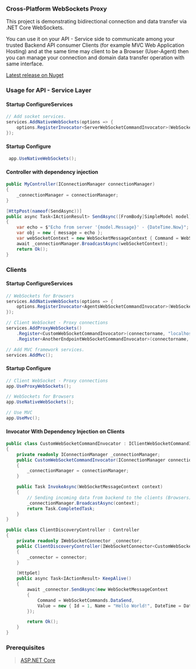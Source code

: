 ### Cross-Platform WebSockets Proxy

This project is demonstrating bidirectional connection and data transfer via .NET Core WebSockets.

You can use it on your API - Service side to communicate among your trusted Backend API consumer 
Clients (for example MVC Web Application Hosting) and at the same time may 
client to be a Browser (User-Agent) then you can manage your connection and domain data transfer 
operation with same interface.

[Latest release on Nuget](https://www.nuget.org/packages/NetCoreStack.WebSockets/)


### Usage for API - Service Layer

#### Startup ConfigureServices
```csharp
// Add socket services.
services.AddNativeWebSockets(options => {
    options.RegisterInvocator<ServerWebSocketCommandInvocator>(WebSocketCommands.All);
});
```

#### Startup Configure
```csharp
 app.UseNativeWebSockets();
```

#### Controller with dependency injection
```csharp
public MyController(IConnectionManager connectionManager)
{
    _connectionManager = connectionManager;
}

[HttpPost(nameof(SendAsync))]
public async Task<IActionResult> SendAsync([FromBody]SimpleModel model)
{
    var echo = $"Echo from server '{model.Message}' - {DateTime.Now}";
    var obj = new { message = echo };
    var webSocketContext = new WebSocketMessageContext { Command = WebSocketCommands.DataSend, Value = obj };
    await _connectionManager.BroadcastAsync(webSocketContext);
    return Ok();
}
```

### Clients
#### Startup ConfigureServices
```csharp
// WebSockets for Browsers
services.AddNativeWebSockets(options => {
    options.RegisterInvocator<AgentsWebSocketCommandInvocator>(WebSocketCommands.All);
});

// Client WebSocket - Proxy connections
services.AddProxyWebSockets()
    .Register<CustomWebSocketCommandInvocator>(connectorname, "localhost:7803")
    .Register<AnotherEndpointWebSocketCommandInvocator>(connectorname, "localhost:5000"); // Another endpoint registration, host address must be unique

// Add MVC framework services.
services.AddMvc();
```
#### Startup Configure
```csharp
// Client WebSocket - Proxy connections
app.UseProxyWebSockets();

// WebSockets for Browsers
app.UseNativeWebSockets();

// Use MVC
app.UseMvc();
```

#### Invocator With Dependency Injection on Clients

```csharp
public class CustomWebSocketCommandInvocator : IClientWebSocketCommandInvocator
{
    private readonly IConnectionManager _connectionManager;
    public CustomWebSocketCommandInvocator(IConnectionManager connectionManager)
    {
        _connectionManager = connectionManager;
    }

    public Task InvokeAsync(WebSocketMessageContext context)
    {
        // Sending incoming data from backend to the clients (Browsers)
        _connectionManager.BroadcastAsync(context);
        return Task.CompletedTask;
    }
}
```

```csharp
public class ClientDiscoveryController : Controller
{
    private readonly IWebSocketConnector _connector;
    public ClientDiscoveryController(IWebSocketConnector<CustomWebSocketCommandInvocator> connector)
    {
        _connector = connector;
    }

    [HttpGet]
    public async Task<IActionResult> KeepAlive()
    {
        await _connector.SendAsync(new WebSocketMessageContext
        {
            Command = WebSocketCommands.DataSend,
            Value = new { Id = 1, Name = "Hello World!", DateTime = DateTime.Now }
        });

        return Ok();
    }
}
```

### Prerequisites
> [ASP.NET Core](https://github.com/aspnet/Home)